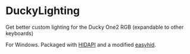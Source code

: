 # DuckyLighting
Get better custom lighting for the Ducky One2 RGB (expandable to other keyboards)

For Windows.
Packaged with [HIDAPI](https://github.com/libusb/hidapi) and a modified [easyhid](https://github.com/ahtn/python-easyhid).
